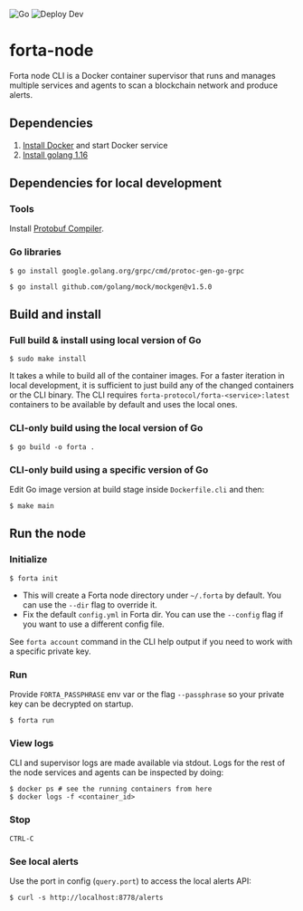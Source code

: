 ![Go](https://github.com/forta-protocol/forta-node/actions/workflows/go.yml/badge.svg)
![Deploy Dev](https://github.com/forta-protocol/forta-node/actions/workflows/deploy-dev.yml/badge.svg)

# forta-node

Forta node CLI is a Docker container supervisor that runs and manages multiple services and
agents to scan a blockchain network and produce alerts.

## Dependencies

1. [Install Docker](https://docs.docker.com/get-docker/) and start Docker service
2. [Install golang 1.16](https://golang.org/doc/install)

## Dependencies for local development

### Tools

Install [Protobuf Compiler](https://grpc.io/docs/protoc-installation/).

### Go libraries

```shell
$ go install google.golang.org/grpc/cmd/protoc-gen-go-grpc 
```
```shell 
$ go install github.com/golang/mock/mockgen@v1.5.0
```

## Build and install

### Full build & install using local version of Go

```shell
$ sudo make install
```

It takes a while to build all of the container images. For a faster iteration in local development,
it is sufficient to just build any of the changed containers or the CLI binary. The CLI requires
`forta-protocol/forta-<service>:latest` containers to be available by default and uses the local ones.

### CLI-only build using the local version of Go

```shell
$ go build -o forta .
```

### CLI-only build using a specific version of Go

Edit Go image version at build stage inside `Dockerfile.cli` and then:

```shell
$ make main
```

## Run the node

### Initialize

```shell
$ forta init
```

- This will create a Forta node directory under `~/.forta` by default. You can use the `--dir` flag
to override it.
- Fix the default `config.yml` in Forta dir. You can use the `--config` flag if you want to use a different config file.

See `forta account` command in the CLI help output if you need to work with a specific private key.

### Run

Provide `FORTA_PASSPHRASE` env var or the flag `--passphrase` so your private key can be decrypted on startup.

```shell
$ forta run
```

### View logs

CLI and supervisor logs are made available via stdout. Logs for the rest of the node services and
agents can be inspected by doing:

```shell
$ docker ps # see the running containers from here
$ docker logs -f <container_id>
```

### Stop

```
CTRL-C
```

### See local alerts

Use the port in config (`query.port`) to access the local alerts API:


```shell
$ curl -s http://localhost:8778/alerts
```
